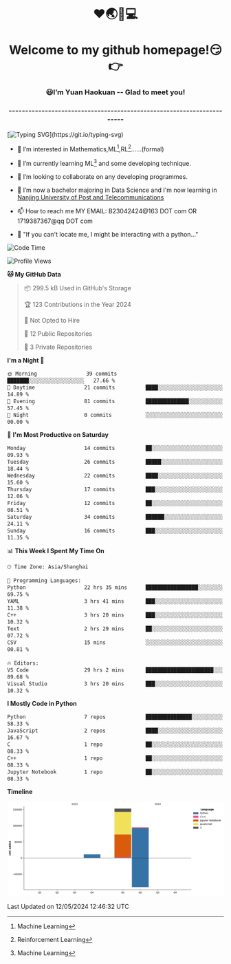 <!--
<div align=center>
  <img width=128 src="image/figure.png">
</div>
-->
<h1 align="center">❤🌏🚩💻</h1>
<h1 align="center">Welcome to my github homepage!😏👉</h1>
<h3 align="center" >😃I’m Yuan Haokuan -- Glad to meet you!</h3>
<h3 align="center" >----------------------------------------------------------------------</h3>

  [![Typing SVG](https://readme-typing-svg.herokuapp.com?font=Fira+Code&pause=1000&random=false&width=450&lines=Here's+my+personal+infomation:)](https://git.io/typing-svg)

- 👀 I’m interested in Mathematics,ML[^1],RL[^2]......(formal)
  
- 🌱 I’m currently learning ML[^1] and some developing technique.
  
- 💞️ I’m looking to collaborate on any developing programmes.
  
- 🍉 I’m now a bachelor majoring in Data Science and I'm now learning in [Nanjing University of Post and Telecommunications](https://www.njupt.edu.cn/main.psp)
  
- 📫 How to reach me MY EMAIL: B23042424@163 DOT com OR 1719387367@qq DOT com

- 🐍 "If you can't locate me, I might be interacting with a python..."

<!--START_SECTION:waka-->
![Code Time](http://img.shields.io/badge/Code%20Time-96%20hrs%2026%20mins-blue)

![Profile Views](http://img.shields.io/badge/Profile%20Views-0-blue)

**🐱 My GitHub Data** 

> 📦 299.5 kB Used in GitHub's Storage 
 > 
> 🏆 123 Contributions in the Year 2024
 > 
> 🚫 Not Opted to Hire
 > 
> 📜 12 Public Repositories 
 > 
> 🔑 3 Private Repositories 
 > 
**I'm a Night 🦉** 

```text
🌞 Morning                39 commits          ███████░░░░░░░░░░░░░░░░░░   27.66 % 
🌆 Daytime                21 commits          ████░░░░░░░░░░░░░░░░░░░░░   14.89 % 
🌃 Evening                81 commits          ██████████████░░░░░░░░░░░   57.45 % 
🌙 Night                  0 commits           ░░░░░░░░░░░░░░░░░░░░░░░░░   00.00 % 
```
📅 **I'm Most Productive on Saturday** 

```text
Monday                   14 commits          ██░░░░░░░░░░░░░░░░░░░░░░░   09.93 % 
Tuesday                  26 commits          █████░░░░░░░░░░░░░░░░░░░░   18.44 % 
Wednesday                22 commits          ████░░░░░░░░░░░░░░░░░░░░░   15.60 % 
Thursday                 17 commits          ███░░░░░░░░░░░░░░░░░░░░░░   12.06 % 
Friday                   12 commits          ██░░░░░░░░░░░░░░░░░░░░░░░   08.51 % 
Saturday                 34 commits          ██████░░░░░░░░░░░░░░░░░░░   24.11 % 
Sunday                   16 commits          ███░░░░░░░░░░░░░░░░░░░░░░   11.35 % 
```


📊 **This Week I Spent My Time On** 

```text
🕑︎ Time Zone: Asia/Shanghai

💬 Programming Languages: 
Python                   22 hrs 35 mins      █████████████████░░░░░░░░   69.75 % 
YAML                     3 hrs 41 mins       ███░░░░░░░░░░░░░░░░░░░░░░   11.38 % 
C++                      3 hrs 20 mins       ███░░░░░░░░░░░░░░░░░░░░░░   10.32 % 
Text                     2 hrs 29 mins       ██░░░░░░░░░░░░░░░░░░░░░░░   07.72 % 
CSV                      15 mins             ░░░░░░░░░░░░░░░░░░░░░░░░░   00.81 % 

🔥 Editors: 
VS Code                  29 hrs 2 mins       ██████████████████████░░░   89.68 % 
Visual Studio            3 hrs 20 mins       ███░░░░░░░░░░░░░░░░░░░░░░   10.32 % 
```

**I Mostly Code in Python** 

```text
Python                   7 repos             ███████████████░░░░░░░░░░   58.33 % 
JavaScript               2 repos             ████░░░░░░░░░░░░░░░░░░░░░   16.67 % 
C                        1 repo              ██░░░░░░░░░░░░░░░░░░░░░░░   08.33 % 
C++                      1 repo              ██░░░░░░░░░░░░░░░░░░░░░░░   08.33 % 
Jupyter Notebook         1 repo              ██░░░░░░░░░░░░░░░░░░░░░░░   08.33 % 
```



**Timeline**

![Lines of Code chart](https://raw.githubusercontent.com/WilbertYuan/WilbertYuan/main/assets/bar_graph.png)


 Last Updated on 12/05/2024 12:46:32 UTC
<!--END_SECTION:waka-->

<!---
WilbertYuan/WilbertYuan is a ✨ special ✨ repository because its `README.md` (this file) appears on your GitHub profile.
You can click the Preview link to take a look at your changes.
--->
[^1]:Machine Learning
[^2]:Reinforcement Learning
